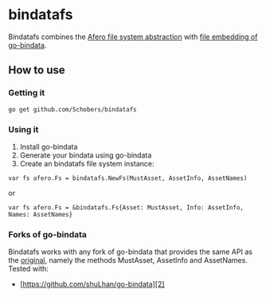 # bindatafs

Bindatafs combines the [Afero file system abstraction][0] with [file embedding of go-bindata][1].

## How to use
### Getting it
```
go get github.com/Schobers/bindatafs
```

### Using it
1. Install go-bindata
2. Generate your bindata using go-bindata
3. Create an bindatafs file system instance:
```
var fs afero.Fs = bindatafs.NewFs(MustAsset, AssetInfo, AssetNames)
```
or
```
var fs afero.Fs = &bindatafs.Fs{Asset: MustAsset, Info: AssetInfo, Names: AssetNames}
```

### Forks of go-bindata
Bindatafs works with any fork of go-bindata that provides the same API as the [original][1], namely the methods MustAsset, AssetInfo and AssetNames. Tested with:
- [https://github.com/shuLhan/go-bindata][2]


[0]: https://github.com/spf13/afero
[1]: https://github.com/jteeuwen/go-bindata
[2]: https://github.com/shuLhan/go-bindata